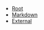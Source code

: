 <!-- markdownlint-disable-next-line first-line-heading -->
- [Root](/)
- [Markdown](../markdown.md)
- [External](https://raw.githubusercontent.com/jhildenbiddle/docsify-themeable/master/docs/introduction.md)
